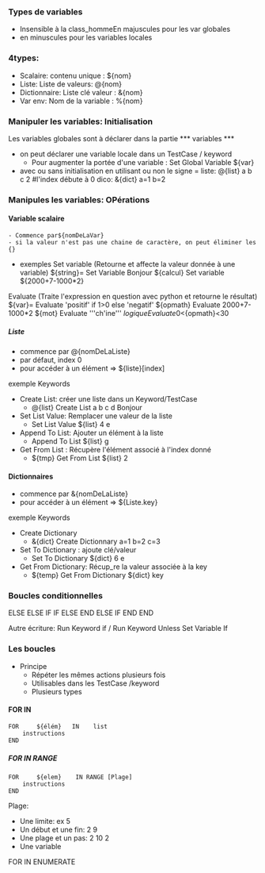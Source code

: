 ### Types de variables
- Insensible à la class_hommeEn majuscules pour les var globales
- en minuscules pour les variables locales

### 4types:
- Scalaire: contenu unique : ${nom}
- Liste: Liste de valeurs: @{nom}
- Dictionnaire: Liste clé valeur : &{nom}
- Var env: Nom de la variable : %{nom}

### Manipuler les variables: Initialisation
Les variables globales sont à déclarer dans la partie *** variables ***
- on peut déclarer une variable locale dans un TestCase / keyword
    - Pour augmenter la portée d'une variable : Set Global Variable ${var}
- avec ou sans initialisation
en utilisant ou non le signe =
liste: @{list}  a   b   c   2   #l'index débute à 0
dico: &{dict}   a=1 b=2         

### Manipules les variables: OPérations

#### Variable scalaire
    - Commence par${nomDeLaVar}
    - si la valeur n'est pas une chaine de caractère, on peut éliminer les {}

- exemples
Set variable (Retourne et affecte la valeur donnée à une variable)
${string}= Set Variable     Bonjour
${calcul} Set variable      ${2000+7-1000*2}

Evaluate (Traite l'expression en question avec python et retourne le résultat)
${var}=     Evaluate    'positif' if 1>0 else 'negatif'
${opmath}     Evaluate     2000+7-1000*2
${mot}      Evaluate    '''ch'ine'''
${logique}  Evaluate    0<${opmath}<30

##### Liste
- commence par @{nomDeLaListe}
- par défaut, index 0
- pour accéder à un élément => ${liste}[index]

exemple Keywords
- Create List: créer une liste dans un Keyword/TestCase
    - @{list}   Create List     a   b   c   d   Bonjour
- Set List Value: Remplacer une valeur de la liste
    - Set List Value    ${list}     4   e
- Append To List: Ajouter un élément à la liste
    - Append To List    ${list}     g
- Get From List : Récupère l'élément associé à l'index donné
    - ${tmp}    Get From List   ${list}     2

#### Dictionnaires
- commence par &{nomDeLaListe}
- pour accéder à un élément => ${Liste.key}

exemple Keywords
- Create Dictionary
    - &{dict}   Create Dictionnary  a=1     b=2     c=3
- Set To Dictionary : ajoute clé/valeur
    - Set To Dictionary     ${dict}     6       e
- Get From Dictionary: Récup_re la valeur associée à la key
    - ${temp}   Get From Dictionary   ${dict}   key

### Boucles conditionnelles
ELSE
ELSE IF
    IF
    ELSE
    END
ELSE
    IF
    END
END

Autre écriture: Run Keyword if / Run Keyword Unless
Set Variable If

### Les boucles
- Principe
    - Répéter les mêmes actions plusieurs fois
    - Utilisables dans les TestCase /keyword
    - Plusieurs types

#### FOR    IN
```
FOR     ${élém}   IN    list
    instructions
END
```
##### FOR   IN RANGE
```
FOR     ${elem}    IN RANGE [Plage]
    instructions
END
```
Plage:
- Une limite: ex 5
- Un début et une fin: 2    9
- Une plage et un pas: 2    10  2
- Une variable
 
FOR     IN ENUMERATE